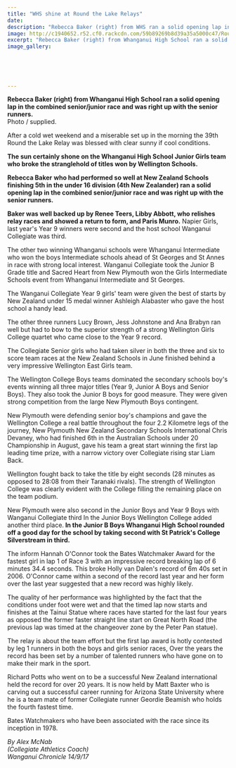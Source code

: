 ```yaml
---
title: "WHS shine at Round the Lake Relays"
date: 
description: "Rebecca Baker (right) from WHS ran a solid opening lap in the combined senior/junior race at the 39th Round the Lake Relay..."
image: http://c1940652.r52.cf0.rackcdn.com/59b89269b8d39a35a5000c47/Round-the-Lake-Relay-Rebecca-Baker.jpg
excerpt: "Rebecca Baker (right) from Whanganui High School ran a solid opening lap in the combined senior/junior race and was right up with the senior runners at the 39th Round the Lake Relay."
image_gallery:
    
    
    
    
    
---
```


<p class="element element-paragraph"><strong>Rebecca Baker (right) from Whanganui High School&nbsp;<strong>ran a solid opening lap in the combined senior/junior race and was right up with the senior runners.<br /></strong></strong>Photo / supplied.</p>
<p class="element element-paragraph">After a cold wet weekend and a miserable set up in the morning the 39th Round the Lake Relay was blessed with clear sunny if cool conditions.</p>
<p class="element element-paragraph"><strong>The sun certainly shone on the Whanganui High School Junior Girls team who broke the stranglehold of titles won by Wellington Schools.</strong></p>
<p class="element element-paragraph"><strong>Rebecca Baker</strong> <strong>who had performed so well at New Zealand Schools finishing 5th in the under 16 division (4th New Zealander) ran a solid opening lap in the combined senior/junior race and was right up with the senior runners.</strong></p>
<p class="element element-paragraph"><strong>Baker was well backed up by Renee Teers, Libby Abbott, who relishes relay races and showed a return to form, and Paris Munro.</strong> Napier Girls, last year's Year 9 winners were second and the host school Wanganui Collegiate was third.</p>
<p class="element element-paragraph">The other two winning Whanganui schools were Whanganui Intermediate who won the boys Intermediate schools ahead of St Georges and St Annes in race with strong local interest. Wanganui Collegiate took the Junior B Grade title and Sacred Heart from New Plymouth won the Girls Intermediate Schools event from Whanganui Intermediate and St Georges.</p>
<p class="element element-paragraph">The Wanganui Collegiate Year 9 girls' team were given the best of starts by New Zealand under 15 medal winner Ashleigh Alabaster who gave the host school a handy lead.</p>
<p class="element element-paragraph">The other three runners Lucy Brown, Jess Johnstone and Ana Brabyn ran well but had to bow to the superior strength of a strong Wellington Girls College quartet who came close to the Year 9 record.</p>
<p class="element element-paragraph">The Collegiate Senior girls who had taken silver in both the three and six to score team races at the New Zealand Schools in June finished behind a very impressive Wellington East Girls team.</p>
<p class="element element-paragraph">The Wellington College Boys teams dominated the secondary schools boy's events winning all three major titles (Year 9, Junior A Boys and Senior Boys). They also took the Junior B boys for good measure. They were given strong competition from the large New Plymouth Boys contingent.</p>
<p class="element element-paragraph">New Plymouth were defending senior boy's champions and gave the Wellington College a real battle throughout the four 2.2 Kilometre legs of the journey, New Plymouth New Zealand Secondary Schools International Chris Devaney, who had finished 6th in the Australian Schools under 20 Championship in August, gave his team a great start winning the first lap leading time prize, with a narrow victory over Collegiate rising star Liam Back.</p>
<p class="element element-paragraph">Wellington fought back to take the title by eight seconds (28 minutes as opposed to 28:08 from their Taranaki rivals). The strength of Wellington College was clearly evident with the College filling the remaining place on the team podium.</p>
<p class="element element-paragraph">New Plymouth were also second in the Junior Boys and Year 9 Boys with Wanganui Collegiate third In the Junior Boys Wellington College added another third place.<strong> In the Junior B Boys Whanganui High School rounded off a good day for the school by taking second with St Patrick's College Silverstream in third.</strong></p>
<p class="element element-paragraph">The inform Hannah O'Connor took the Bates Watchmaker Award for the fastest girl in lap 1 of Race 3 with an impressive record breaking lap of 6 minutes 34.4 seconds. This broke Holly van Dalen's record of 6m 40s set in 2006. O'Connor came within a second of the record last year and her form over the last year suggested that a new record was highly likely.</p>
<p class="element element-paragraph">The quality of her performance was highlighted by the fact that the conditions under foot were wet and that the timed lap now starts and finishes at the Tainui Statue where races have started for the last four years as opposed the former faster straight line start on Great North Road (the previous lap was timed at the changeover zone by the Peter Pan statue).</p>
<p class="element element-paragraph">The relay is about the team effort but the first lap award is hotly contested by leg 1 runners in both the boys and girls senior races, Over the years the record has been set by a number of talented runners who have gone on to make their mark in the sport.</p>
<p class="element element-paragraph">Richard Potts who went on to be a successful New Zealand international held the record for over 20 years. It is now held by Matt Baxter who is carving out a successful career running for Arizona State University where he is a team mate of former Collegiate runner Geordie Beamish who holds the fourth fastest time.</p>
<p class="element element-paragraph">Bates Watchmakers who have been associated with the race since its inception in 1978.</p>
<p class="element element-paragraph"><em>By Alex McNab<br />(Collegiate Athletics Coach)</em><br /><em>Wanganui Chronicle 14/9/17</em></p>

